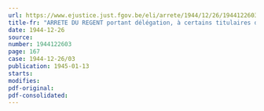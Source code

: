 ```yaml
---
url: https://www.ejustice.just.fgov.be/eli/arrete/1944/12/26/1944122603/justel
title-fr: "ARRETE DU REGENT portant délégation, à certains titulaires de chargés, pour faire l'acceptation des donations entre vifs au profit de personnes juridiques autres que les commissions provinciales des fondations de bourses d'étude et les séminaires diocésains"
date: 1944-12-26
source:
number: 1944122603
page: 167
case: 1944-12-26/03
publication: 1945-01-13
starts:
modifies:
pdf-original:
pdf-consolidated:
---
```


